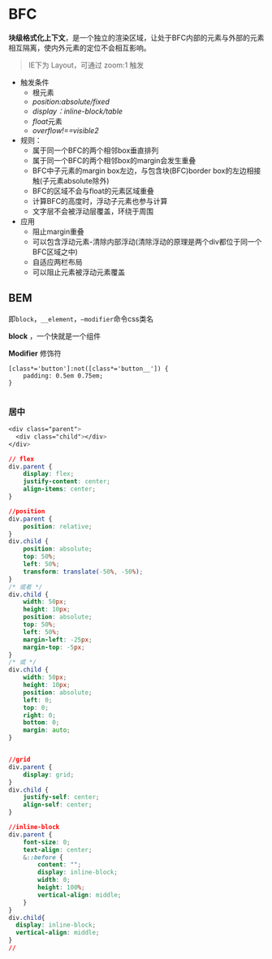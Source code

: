 # BFC

**块级格式化上下文**，是一个独立的渲染区域，让处于BFC内部的元素与外部的元素相互隔离，使内外元素的定位不会相互影响。

> IE下为 Layout，可通过 zoom:1 触发

- 触发条件
  - 根元素
  - *position:absolute/fixed*
  - *display：inline-block/table*
  - *float*元素
  - *overflow!==visible2*
- 规则：
  - 属于同一个BFC的两个相邻box垂直排列
  - 属于同一个BFC的两个相邻box的margin会发生重叠
  - BFC中子元素的margin box左边，与包含块(BFC)border box的左边相接触(子元素absolute除外)
  - BFC的区域不会与float的元素区域重叠
  - 计算BFC的高度时，浮动子元素也参与计算
  - 文字层不会被浮动层覆盖，环绕于周围
- 应用
  - 阻止margin重叠
  - 可以包含浮动元素-清除内部浮动(清除浮动的原理是两个div都位于同一个BFC区域之中)
  - 自适应两栏布局
  - 可以阻止元素被浮动元素覆盖







## BEM

即`block`，`__element`，`—modifier`命令css类名

**block** ，一个快就是一个组件

**Modifier**  修饰符



```
[class*='button']:not([class*='button__']) { 
	padding: 0.5em 0.75em; 
}


```

### 居中

```css
<div class="parent">
  <div class="child"></div>
</div>

// flex
div.parent {
    display: flex;
    justify-content: center;
    align-items: center;
}

//position
div.parent {
    position: relative; 
}
div.child {
    position: absolute; 
    top: 50%;
    left: 50%;
    transform: translate(-50%, -50%);  
}
/* 或者 */
div.child {
    width: 50px;
    height: 10px;
    position: absolute;
    top: 50%;
    left: 50%;
    margin-left: -25px;
    margin-top: -5px;
}
/* 或 */
div.child {
    width: 50px;
    height: 10px;
    position: absolute;
    left: 0;
    top: 0;
    right: 0;
    bottom: 0;
    margin: auto;
}


//grid
div.parent {
    display: grid;
}
div.child {
    justify-self: center;
    align-self: center;
}

//inline-block
div.parent {
    font-size: 0;
    text-align: center;
    &::before {
        content: "";
        display: inline-block;
        width: 0;
        height: 100%;
        vertical-align: middle;
    }
}
div.child{
  display: inline-block;
  vertical-align: middle;
}
//
```







